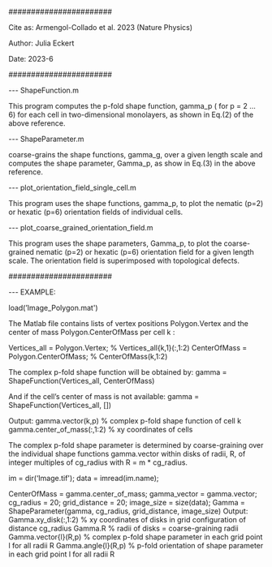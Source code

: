 #######################

Cite as:
Armengol-Collado et al. 2023 (Nature Physics)

Author: Julia Eckert

Date: 2023-6 


#######################

--- ShapeFunction.m 

This program computes the p-fold shape function, gamma_p ( for p = 2 ... 6) for each cell in two-dimensional monolayers, as shown in Eq.(2) of the above reference.

--- ShapeParameter.m 

coarse-grains the shape functions, gamma_g, over a given length scale and computes the shape parameter, Gamma_p, as show in Eq.(3) in the above reference.

--- plot_orientation_field_single_cell.m

This program uses the shape functions, gamma_p, to plot the nematic (p=2) or hexatic (p=6) orientation fields of individual cells.

--- plot_coarse_grained_orientation_field.m

This program uses the shape parameters, Gamma_p, to plot the coarse-grained nematic (p=2) or hexatic (p=6) orientation field for a given length scale. The orientation field is superimposed with topological defects. 


#######################

--- EXAMPLE:

load(’Image_Polygon.mat')  

The Matlab file contains lists of vertex positions Polygon.Vertex and the center of mass Polygon.CenterOfMass per cell k :

Vertices_all = Polygon.Vertex; 			  % Vertices_all{k,1}(:,1:2) 
CenterOfMass = Polygon.CenterOfMass; 	% CenterOfMass(k,1:2)

The complex p-fold shape function will be obtained by:
gamma = ShapeFunction(Vertices_all, CenterOfMass)

And if the cell’s center of mass is not available:
gamma = ShapeFunction(Vertices_all, [])

Output:
gamma.vector(k,p)           				% complex p-fold shape function of cell k   
gamma.center_of_mass(:,1:2)			    % xy coordinates of cells


The complex p-fold shape parameter is determined by coarse-graining over the individual shape functions gamma.vector within disks of radii, R, of integer multiples of cg_radius with R = m * cg_radius.

im = dir(‘Image.tif');
data = imread(im.name);

CenterOfMass = gamma.center_of_mass;
gamma_vector = gamma.vector;
cg_radius = 20; 
grid_distance = 20;
image_size = size(data);
Gamma = ShapeParameter(gamma, cg_radius, grid_distance, image_size)
Output:
Gamma.xy_disk(:,1:2) 		  % xy coordinates of disks in grid configuration of distance cg_radius
Gamma.R              			% radii of disks = coarse-graining radii
Gamma.vector{l}(R,p) 		  % complex p-fold shape parameter in each grid point l for all radii R
Gamma.angle{l}(R,p)  		  % p-fold orientation of shape parameter in each grid point l for all radii R
